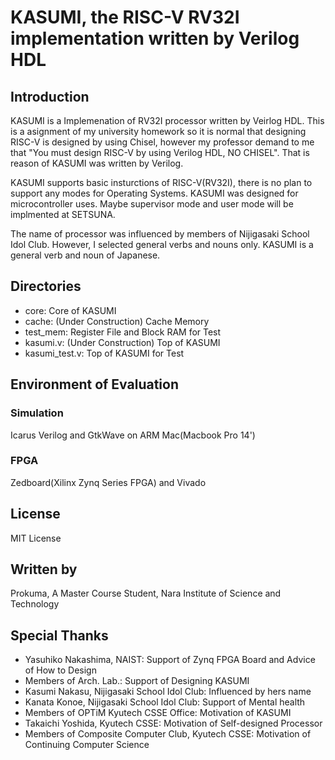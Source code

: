 # KASUMI, the RISC-V RV32I implementation written by Verilog HDL
## Introduction
KASUMI is a Implemenation of RV32I processor written by Veirlog HDL. 
This is a asignment of my university homework so it is normal that designing RISC-V is designed by using Chisel, however my professor demand to me that "You must design RISC-V by using Verilog HDL, NO CHISEL".
That is reason of KASUMI was written by Verilog.

KASUMI supports basic insturctions of RISC-V(RV32I), there is no plan to support any modes for Operating Systems. KASUMI was designed for microcontroller uses. Maybe supervisor mode and user mode will be implmented at SETSUNA.

The name of processor was influenced by members of Nijigasaki School Idol Club. However, I selected general verbs and nouns only. KASUMI is a general verb and noun of Japanese.  

## Directories
- core: Core of KASUMI
- cache: (Under Construction) Cache Memory
- test_mem: Register File and Block RAM for Test
- kasumi.v: (Under Construction) Top of KASUMI
- kasumi_test.v: Top of KASUMI for Test

## Environment of Evaluation
### Simulation
Icarus Verilog and GtkWave on ARM Mac(Macbook Pro 14')

### FPGA
Zedboard(Xilinx Zynq Series FPGA) and Vivado

## License
MIT License

## Written by
Prokuma, A Master Course Student, Nara Institute of Science and Technology

## Special Thanks
- Yasuhiko Nakashima, NAIST: Support of Zynq FPGA Board and Advice of How to Design
- Members of Arch. Lab.: Support of Designing KASUMI
- Kasumi Nakasu, Nijigasaki School Idol Club: Influenced by hers name
- Kanata Konoe, Nijigasaki School Idol Club: Support of Mental health
- Members of OPTiM Kyutech CSSE Office: Motivation of KASUMI
- Takaichi Yoshida, Kyutech CSSE: Motivation of Self-designed Processor
- Members of Composite Computer Club, Kyutech CSSE: Motivation of Continuing Computer Science